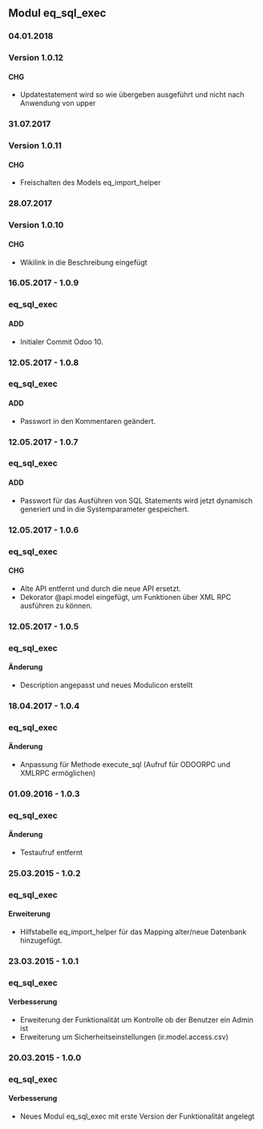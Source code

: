## Modul eq_sql_exec



### 04.01.2018
### Version 1.0.12
#### CHG
- Updatestatement wird so wie übergeben ausgeführt und nicht nach Anwendung von upper


### 31.07.2017
### Version 1.0.11
#### CHG
- Freischalten des Models eq_import_helper


### 28.07.2017
### Version 1.0.10
#### CHG
- Wikilink in die Beschreibung eingefügt

### 16.05.2017 - 1.0.9
### eq_sql_exec
#### ADD
- Initialer Commit Odoo 10.

### 12.05.2017 - 1.0.8
### eq_sql_exec
#### ADD
- Passwort in den Kommentaren geändert.

### 12.05.2017 - 1.0.7
### eq_sql_exec
#### ADD
- Passwort für das Ausführen von SQL Statements wird jetzt dynamisch generiert und in die Systemparameter gespeichert.


### 12.05.2017 - 1.0.6
### eq_sql_exec
#### CHG
- Alte API entfernt und durch die neue API ersetzt.
- Dekorator @api.model eingefügt, um Funktionen über XML RPC ausführen zu können.

### 12.05.2017 - 1.0.5
### eq_sql_exec
#### Änderung
- Description angepasst und neues Modulicon erstellt

### 18.04.2017 - 1.0.4
### eq_sql_exec
#### Änderung
- Anpassung für Methode execute_sql (Aufruf für ODOORPC und XMLRPC ermöglichen)


### 01.09.2016 - 1.0.3
### eq_sql_exec
#### Änderung
- Testaufruf entfernt


### 25.03.2015 - 1.0.2
### eq_sql_exec
#### Erweiterung
- Hilfstabelle eq_import_helper für das Mapping alter/neue Datenbank hinzugefügt.

### 23.03.2015 - 1.0.1
### eq_sql_exec
#### Verbesserung
- Erweiterung der Funktionalität um Kontrolle ob der Benutzer ein Admin ist
- Erweiterung um Sicherheitseinstellungen (ir.model.access.csv)

### 20.03.2015 - 1.0.0
### eq_sql_exec
#### Verbesserung
- Neues Modul eq_sql_exec mit erste Version der Funktionalität angelegt
